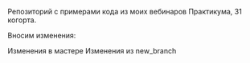 Репозиторий с примерами кода из моих вебинаров Практикума, 31 когорта.

Вносим изменения:

Изменения в мастере
Изменения из new_branch